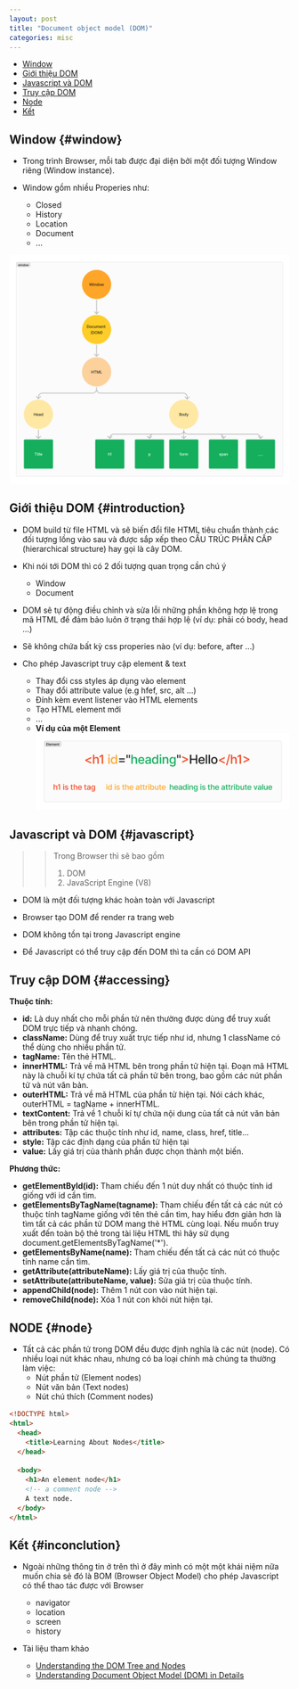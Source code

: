 ```yaml
---
layout: post
title: "Document object model (DOM)"
categories: misc
---
```


- [Window](#window)
- [Giới thiệu DOM](#introduction)
- [Javascript và DOM](#javascript)
- [Truy cập DOM](#accessing)
- [Node](#node)
- [Kết](#inconclution)

## Window {#window}

- Trong trình Browser, mỗi tab được đại diện bởi một đối tượng Window riêng (Window instance).

- Window gồm nhiều Properies như:
  - Closed
  - History
  - Location
  - Document
  - ...

![window](https://raw.githubusercontent.com/datnd35/datnd35.github.io/refs/heads/master/assets/images/document-object-model/window.png)

## Giới thiệu DOM {#introduction}

- DOM build từ file HTML và sẽ biến đổi file HTML tiêu chuẩn thành các đối tượng lồng vào sau và được sắp xếp theo CẤU TRÚC PHÂN CẤP (hierarchical structure) hay gọi là cây DOM.

- Khi nói tới DOM thì có 2 đối tượng quan trọng cần chú ý

  - Window
  - Document

- DOM sẽ tự động điều chỉnh và sửa lỗi những phần không hợp lệ trong mã HTML để đảm bảo luôn ở trạng thái hợp lệ (ví dụ: phải có body, head ...)

- Sẽ không chứa bất kỳ css properies nào (ví dụ: before, after ...)

- Cho phép Javascript truy cập element & text
  - Thay đổi css styles áp dụng vào element
  - Thay đổi attribute value (e.g hfef, src, alt ...)
  - Đính kèm event listener vào HTML elements
  - Tạo HTML element mới
  - ...
  - **Ví dụ của một Element**
    ![window](https://raw.githubusercontent.com/datnd35/datnd35.github.io/refs/heads/master/assets/images/document-object-model/element.png)

## Javascript và DOM {#javascript}

> > Trong Browser thì sẽ bao gồm
> >
> > 1. DOM
> > 2. JavaScript Engine (V8)

- DOM là một đối tượng khác hoàn toàn với Javascript

- Browser tạo DOM để render ra trang web

- DOM không tồn tại trong Javascript engine

- Để Javascript có thể truy cập đến DOM thì ta cần có DOM API

## Truy cập DOM {#accessing}

**Thuộc tính:**

- **id:**
  Là duy nhất cho mỗi phần tử nên thường được dùng để truy xuất DOM trực tiếp và nhanh chóng.
- **className:**
  Dùng để truy xuất trực tiếp như id, nhưng 1 className có thể dùng cho nhiều phần tử.
- **tagName:**
  Tên thẻ HTML.
- **innerHTML:**
  Trả về mã HTML bên trong phần tử hiện tại. Đoạn mã HTML này là chuỗi kí tự chứa tất cả phần tử bên trong, bao gồm các nút phần tử và nút văn bản.
- **outerHTML:**
  Trả về mã HTML của phần tử hiện tại. Nói cách khác, outerHTML = tagName + innerHTML.
- **textContent:**
  Trả về 1 chuỗi kí tự chứa nội dung của tất cả nút văn bản bên trong phần tử hiện tại.
- **attributes:**
  Tập các thuộc tính như id, name, class, href, title…
- **style:**
  Tập các định dạng của phần tử hiện tại
- **value:**
  Lấy giá trị của thành phần được chọn thành một biến.

**Phương thức:**

- **getElementById(id):**
  Tham chiếu đến 1 nút duy nhất có thuộc tính id giống với id cần tìm.
- **getElementsByTagName(tagname):**
  Tham chiếu đến tất cả các nút có thuộc tính tagName giống với tên thẻ cần tìm, hay hiểu đơn giản hơn là tìm tất cả các phần tử DOM mang thẻ HTML cùng loại. Nếu muốn truy xuất đến toàn bộ thẻ trong tài liệu HTML thì hãy sử dụng document.getElementsByTagName('\*').
- **getElementsByName(name):**
  Tham chiếu đến tất cả các nút có thuộc tính name cần tìm.
- **getAttribute(attributeName):**
  Lấy giá trị của thuộc tính.
- **setAttribute(attributeName, value):**
  Sửa giá trị của thuộc tính.
- **appendChild(node):**
  Thêm 1 nút con vào nút hiện tại.
- **removeChild(node):**
  Xóa 1 nút con khỏi nút hiện tại.

## NODE {#node}

- Tất cả các phần tử trong DOM đều được định nghĩa là các nút (node). Có nhiều loại nút khác nhau, nhưng có ba loại chính mà chúng ta thường làm việc:
  - Nút phần tử (Element nodes)
  - Nút văn bản (Text nodes)
  - Nút chú thích (Comment nodes)

```html
<!DOCTYPE html>
<html>
  <head>
    <title>Learning About Nodes</title>
  </head>

  <body>
    <h1>An element node</h1>
    <!-- a comment node -->
    A text node.
  </body>
</html>
```

## Kết {#inconclution}

- Ngoài những thông tin ở trên thì ở đây mình có một một khái niệm nữa muốn chia sẻ đó là BOM (Browser Object Model) cho phép Javascript có thể thao tác được với Browser

  - navigator
  - location
  - screen
  - history

- Tài liệu tham khảo
  - [Understanding the DOM Tree and Nodes](https://www.digitalocean.com/community/tutorials/understanding-the-dom-tree-and-nodes)
  - [Understanding Document Object Model (DOM) in Details](https://www.hongkiat.com/blog/understanding-document-object-model/#google_vignette)
